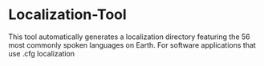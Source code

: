 # Localization-Tool
This tool automatically generates a localization directory featuring the 56 most commonly spoken languages on Earth. For software applications that use .cfg localization
